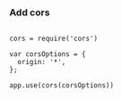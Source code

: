 ### Add cors

<pre><code data-trim data-noescape class="hljs" data-line-numbers>
cors = require('cors')

var corsOptions = {
  origin: '*',
};

app.use(cors(corsOptions))
</code></pre>